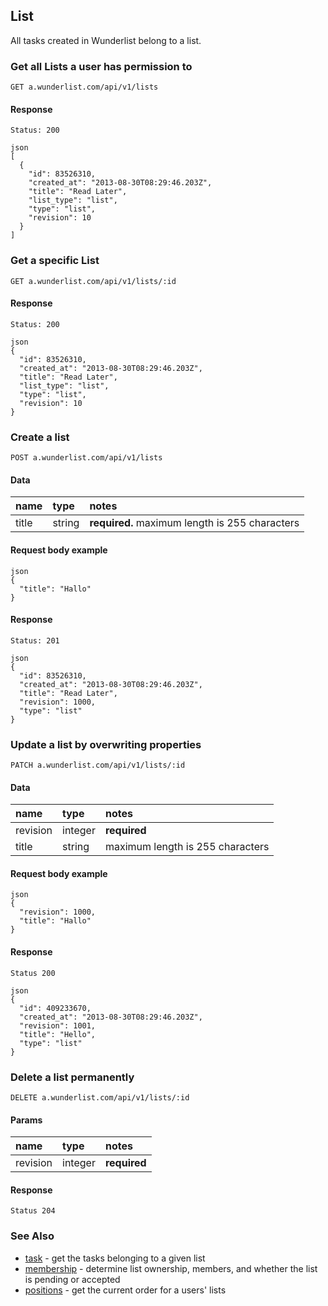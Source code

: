 ## List

All tasks created in Wunderlist belong to a list.

### Get all Lists a user has permission to

    GET a.wunderlist.com/api/v1/lists

#### Response

    Status: 200

    json
    [
      {
        "id": 83526310,
        "created_at": "2013-08-30T08:29:46.203Z",
        "title": "Read Later",
        "list_type": "list",
        "type": "list",
        "revision": 10
      }
    ]

### Get a specific List

    GET a.wunderlist.com/api/v1/lists/:id

#### Response

    Status: 200

    json
    {
      "id": 83526310,
      "created_at": "2013-08-30T08:29:46.203Z",
      "title": "Read Later",
      "list_type": "list",
      "type": "list",
      "revision": 10
    }
<!-- 
### Get a List's Task Counts

    GET a.wunderlist.com/api/v1/lists/tasks_count

#### Params

name      | type    | notes
:---------|:--------|:------------
list_id   | integer | **required**

#### Response

    Status: 200

    json
    {
      "id": 83526310,
      "completed_count": 100,
      "uncompleted_count": 200,
      "type": "tasks_count"
    } -->

### Create a list

    POST a.wunderlist.com/api/v1/lists

#### Data

name      | type    | notes
:---------|:--------|:------------
title     | string  | **required.** maximum length is 255 characters

#### Request body example

    json
    {
      "title": "Hallo"
    }


#### Response

    Status: 201

    json
    {
      "id": 83526310,
      "created_at": "2013-08-30T08:29:46.203Z",
      "title": "Read Later",
      "revision": 1000,
      "type": "list"
    }

### Update a list by overwriting properties

    PATCH a.wunderlist.com/api/v1/lists/:id

#### Data

name      | type    | notes
:---------|:--------|:------------
revision  | integer | **required**
title     | string  | maximum length is 255 characters

#### Request body example

    json
    {
      "revision": 1000,
      "title": "Hallo"
    }

#### Response

    Status 200

    json
    {
      "id": 409233670,
      "created_at": "2013-08-30T08:29:46.203Z",
      "revision": 1001,
      "title": "Hello",
      "type": "list"
    }

### Delete a list permanently

    DELETE a.wunderlist.com/api/v1/lists/:id

#### Params

name      | type    | notes
:---------|:--------|:------------
revision  | integer | **required**

#### Response

    Status 204

### See Also

  - [task](/documentation/endpoints/task) - get the tasks belonging to a given list
  - [membership](/documentation/endpoints/membership) - determine list ownership, members, and whether the list is pending or accepted
  - [positions](/documentation/endpoints/positions) - get the current order for a users' lists
